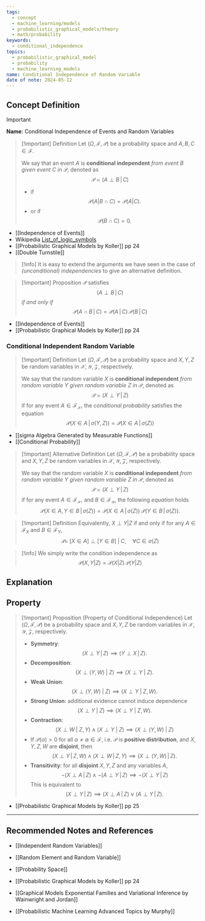 ```yaml
---
tags:
  - concept
  - machine_learning/models
  - probabilistic_graphical_models/theory
  - math/probability
keywords:
  - conditional_independence
topics:
  - probabilistic_graphical_model
  - probability
  - machine_learning_models
name: Conditional Independence of Random Variable
date of note: 2024-05-12
---
```


## Concept Definition

>[!important]
>**Name**: Conditional Independence of Events and Random Variables

>[!important] Definition
>Let $(\Omega, \mathscr{F}, \mathcal{P})$ be a probability space and $A, B, C\in \mathscr{F}$.
>
>We say that an event $A$ is **conditional independent** *from event* $B$ *given event* $C$ *in* $\mathcal{P}$, denoted as $$\mathcal{P} \vDash (A \perp B \,|\, C)$$ 
>- if $$\mathcal{P}\left( A | B \cap C \right) = \mathcal{P}\left( A |  C \right).$$
>- or if $$\mathcal{P}\left( B \cap C \right) = 0.$$

- [[Independence of Events]]
- Wikipedia [List_of_logic_symbols](https://en.wikipedia.org/wiki/List_of_logic_symbols)
- [[Probabilistic Graphical Models by Koller]] pp 24
- [[Double Turnstile]]


>[!info]
>It is easy to extend the arguments we have seen in the case of *(unconditional) independencies* to give an alternative definition.

>[!important] Proposition
>$\mathcal{P}$ satisfies $$(A \perp B \,|\, C)$$ *if and only if* $$\mathcal{P}\left( A \cap B \,|\, C \right) = \mathcal{P}\left( A\,|\,C \right)\,\mathcal{P}\left( B\,|\,C \right)$$

- [[Independence of Events]]
- [[Probabilistic Graphical Models by Koller]] pp 24

### Conditional Independent Random Variable

>[!important] Definition
>Let $(\Omega, \mathscr{F}, \mathcal{P})$ be a probability space and $X, Y, Z$ be random variables in $\mathcal{X}, \mathcal{Y}, \mathcal{Z}$, respectively.
>
>We say that the random variable $X$ is **conditional independent** *from random variable* $Y$ *given random variable* $Z$ *in* $\mathcal{P}$, denoted as $$\mathcal{P} \vDash (X \perp Y \,|\, Z)$$ if for any event $A \in \mathscr{F}_{\mathcal{X}}$,  the *conditional probability* satisfies the equation  $$\mathcal{P}\left( X \in A \,|\, \sigma\left( Y, Z \right) \right) = \mathcal{P}\left( X \in A \,|\, \sigma\left( Z \right) \right)$$ 

- [[sigma Algebra Generated by Measurable Functions]]
- [[Conditional Probability]]


>[!important] Alternative Definition
>Let $(\Omega, \mathscr{F}, \mathcal{P})$ be a probability space and $X, Y, Z$ be random variables in $\mathcal{X}, \mathcal{Y}, \mathcal{Z}$, respectively.
>
>We say that the random variable $X$ is **conditional independent** *from random variable* $Y$ *given random variable* $Z$ *in* $\mathcal{P}$, denoted as $$\mathcal{P} \vDash (X \perp Y \,|\, Z)$$ if for any event $A\in \mathscr{F}_{\mathcal{X}}$, and $B\in \mathscr{F}_{\mathcal{Y}}$,  the following *equation* holds $$\mathcal{P}\left( X \in A,\, Y \in B \,|\, \sigma\left( Z \right) \right) = \mathcal{P}\left( X \in A \,|\, \sigma\left( Z \right) \right)\;\mathcal{P}\left( Y \in B \,|\, \sigma\left( Z \right) \right).$$ 


>[!important] Definition
>Equivalently, $X \perp Y | Z$ if and only if for any $A\in \mathscr{F}_{X}$ and $B\in \mathscr{F}_{Y}$,  $$\mathcal{P} \vDash \; [X\in A] \perp [Y \in B] \;|\; C, \quad \forall C \in \sigma(Z)$$

>[!info]
>We simply write the condition independence as
>$$
>\mathcal{P}(X, Y |Z) = \mathcal{P}(X |Z)\,\mathcal{P}(Y |Z)
>$$

## Explanation


## Property

>[!important] Proposition (Property of Conditional Independence)
>Let $(\Omega, \mathscr{F}, \mathcal{P})$ be a probability space and $X, Y, Z$ be random variables in $\mathcal{X}, \mathcal{Y}, \mathcal{Z}$, respectively.
>
>- **Symmetry**: $$(X \perp Y \,|\, Z) \implies (Y \perp X \,|\, Z).$$
>- **Decomposition**: $$(X \perp (Y, W) \; | \; Z) \implies (X \perp Y \; | \; Z).$$
>- **Weak Union**: $$(X \perp (Y, W) \; | \; Z) \implies (X \perp Y \; | \; Z,\, W).$$
>- **Strong Union**: additional evidence cannot induce dependence $$(X \perp Y \; | \; Z) \implies (X \perp Y \; | \; Z,\, W).$$
>- **Contraction**: $$(X \perp W \; | \; Z,\,Y) \;\land \; (X \perp Y \; | \; Z) \implies (X \perp (Y, W) \; | \; Z)$$
>- If $\mathcal{P}(\alpha) >0$ for all $\alpha \neq \emptyset  \in \mathscr{F}$, i.e. $\mathcal{P}$ is **positive distribution**, and $X, Y, Z, W$ are **disjoint**, then $$(X \perp Y\,|\, Z, W) \;\land\; (X \perp W\,|\, Z, Y) \implies (X \perp (Y,W) \,|\, Z).$$
>- **Transitivity**: for all **disjoint** $X, Y, Z$ and any variables $A$, $$\neg \left(X \perp A\,|\, Z\right) \;\land\; \neg\left(A \perp Y \,|\,Z\right) \implies \neg \left(X \perp Y \,|\,Z\right)$$ This is equivalent to $$\left(X \perp Y \,|\,Z\right) \implies \left(X \perp A\,|\, Z\right) \;\lor\; \left(A \perp Y \,|\,Z\right).$$


- [[Probabilistic Graphical Models by Koller]] pp 25




-----------
##  Recommended Notes and References



- [[Independent Random Variables]]


- [[Random Element and Random Variable]]
- [[Probability Space]]

- [[Probabilistic Graphical Models by Koller]] pp 24
- [[Graphical Models Exponential Families and Variational Inference by Wainwright and Jordan]]
- [[Probabilistic Machine Learning Advanced Topics by Murphy]]
